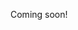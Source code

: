 Coming soon!

<!--

- [ ] stock market
  - https://www.advisorperspectives.com/dshort/updates/2020/09/04/market-cap-to-gdp-an-updated-look-at-the-buffett-valuation-indicator
  - https://www.advisorperspectives.com/dshort/updates/2020/09/04/is-the-market-still-overvalued
  - https://www.longtermtrends.net/market-cap-to-gdp/
  - https://twitter.com/us_market_value
  - http://www.currentmarketvaluation.com/models/buffett-indicator.php
  - http://www.currentmarketvaluation.com/other-models/2020-08-Fed-Balance-Sheet-vs-SP500.php
  - https://www.macrotrends.net/2577/sp-500-pe-ratio-price-to-earnings-chart

-->
